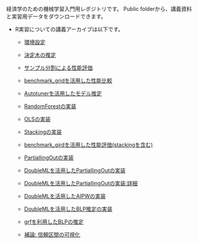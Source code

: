 経済学のための機械学習入門用レポジトリです。
Public folderから、講義資料と実習用データをダウンロードできます。

- R実習についての講義アーカイブは以下です。

    - [環境設定](https://youtu.be/V0ekc3umBDU)
    
    - [決定木の推定](https://youtu.be/8gJibcpwydY)
    
    - [サンプル分割による性能評価](https://youtu.be/7gU6t2Szj1M)
    
    - [benchmark_gridを活用した性能比較](https://youtu.be/BtVuEjy4kVQ)
    
    - [Autotunerを活用したモデル推定](https://youtu.be/M4_5E8w4JaI)

    - [RandomForestの実装](https://youtu.be/V7zrUBqOub8)
    
    - [OLSの実装](https://youtu.be/k2NM5jWrNks)
    
    - [Stackingの実装](https://youtu.be/CCEmCvdYwis)
    
    - [benchmark_girdを活用した性能評価(stackingを含む)](https://youtu.be/R-VEEZnrUJM)
    
    - [PartiallingOutの実装](https://youtu.be/W8LoEIPkZV4)
    
    - [DoubleMLを活用したPartiallingOutの実装](https://youtu.be/Ou6KzmYgLNA)
    
    - [DoubleMLを活用したPartiallingOutの実装:詳細](https://youtu.be/EIgkJtRBlAs)

    - [DoubleMLを活用したAIPWの実装](https://youtu.be/5b1sfBDK5QM)
    
    - [DoubleMLを活用したBLP推定の実装](https://youtu.be/88g7yScY-_A)
    
    - [grfを利用したBLPの推定](https://youtu.be/-CeaWL8WNYQ)
    
    - [補論: 信頼区間の可視化](https://youtu.be/-3J64WSc8VQ)
